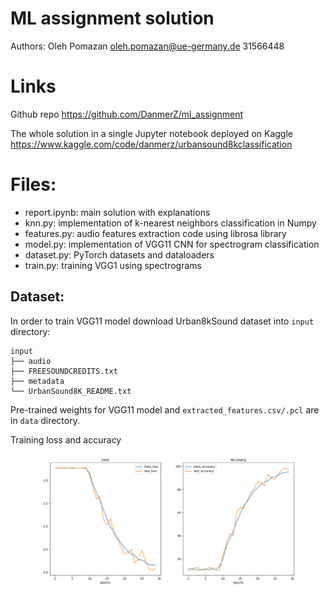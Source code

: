 # ML assignment solution

Authors: 
    Oleh Pomazan <oleh.pomazan@ue-germany.de> 31566448

# Links

Github repo https://github.com/DanmerZ/ml_assignment

The whole solution in a single Jupyter notebook deployed on Kaggle
https://www.kaggle.com/code/danmerz/urbansound8kclassification

# Files:
 - report.ipynb: main solution with explanations 
 - knn.py: implementation of k-nearest neighbors classification in Numpy
 - features.py: audio features extraction code using librosa library
 - model.py: implementation of VGG11 CNN for spectrogram classification
 - dataset.py: PyTorch datasets and dataloaders
 - train.py: training VGG1 using spectrograms

## Dataset:

In order to train VGG11 model download Urban8kSound dataset into `input` directory:

```
input
├── audio
├── FREESOUNDCREDITS.txt
├── metadata
└── UrbanSound8K_README.txt
```

Pre-trained weights for VGG11 model and `extracted_features.csv/.pcl` are in `data` directory.

Training loss and accuracy ![alt Metrics](data/metrics.png "Metrics")
